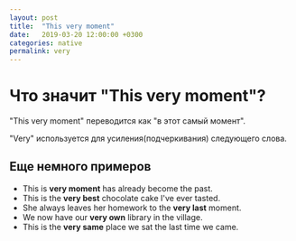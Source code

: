 ```yaml
---
layout: post
title:  "This very moment"
date:   2019-03-20 12:00:00 +0300
categories: native
permalink: very
---
```


# Что значит "This very moment"?

"This very moment" переводится как "в этот самый момент".

"Very" используется для усиления(подчеркивания) следующего слова.

## Еще немного примеров

- This is **very moment** has already become the past.
- This is the **very best** chocolate cake I've ever tasted.
- She always leaves her homework to the **very last** moment.
- We now have our **very own** library in the village.
- This is the **very same** place we sat the last time we came.

